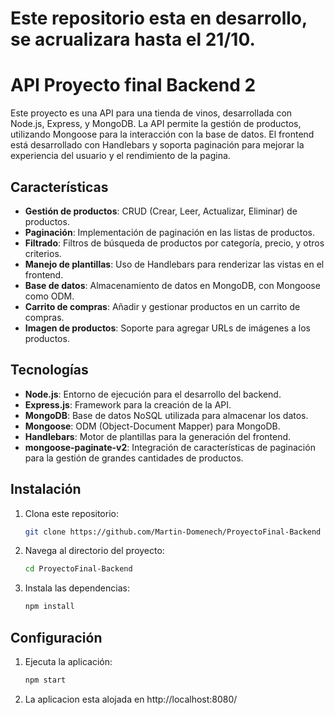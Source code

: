 # Este repositorio esta en desarrollo, se acrualizara hasta el 21/10.


# API Proyecto final Backend 2

Este proyecto es una API para una tienda de vinos, desarrollada con Node.js, Express, y MongoDB. La API permite la gestión de productos, utilizando Mongoose para la interacción con la base de datos. El frontend está desarrollado con Handlebars y soporta paginación para mejorar la experiencia del usuario y el rendimiento de la pagina.

## Características

- **Gestión de productos**: CRUD (Crear, Leer, Actualizar, Eliminar) de productos.
- **Paginación**: Implementación de paginación en las listas de productos.
- **Filtrado**: Filtros de búsqueda de productos por categoría, precio, y otros criterios.
- **Manejo de plantillas**: Uso de Handlebars para renderizar las vistas en el frontend.
- **Base de datos**: Almacenamiento de datos en MongoDB, con Mongoose como ODM.
- **Carrito de compras**: Añadir y gestionar productos en un carrito de compras.
- **Imagen de productos**: Soporte para agregar URLs de imágenes a los productos.

## Tecnologías

- **Node.js**: Entorno de ejecución para el desarrollo del backend.
- **Express.js**: Framework para la creación de la API.
- **MongoDB**: Base de datos NoSQL utilizada para almacenar los datos.
- **Mongoose**: ODM (Object-Document Mapper) para MongoDB.
- **Handlebars**: Motor de plantillas para la generación del frontend.
- **mongoose-paginate-v2**: Integración de características de paginación para la gestión de grandes cantidades de productos.

## Instalación

1. Clona este repositorio:
    ```bash
    git clone https://github.com/Martin-Domenech/ProyectoFinal-Backend
    ```
2. Navega al directorio del proyecto:
    ```bash
    cd ProyectoFinal-Backend
    ```
3. Instala las dependencias:
    ```bash
    npm install
    ```

## Configuración

1. Ejecuta la aplicación:
    ```bash
    npm start
    ```
2. La aplicacion esta alojada en http://localhost:8080/


